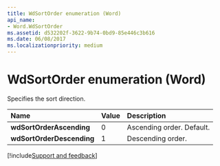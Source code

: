 ```yaml
---
title: WdSortOrder enumeration (Word)
api_name:
- Word.WdSortOrder
ms.assetid: d532202f-3622-9b74-0bd9-85e446c3b616
ms.date: 06/08/2017
ms.localizationpriority: medium
---
```



# WdSortOrder enumeration (Word)

Specifies the sort direction.



|Name|Value|Description|
|:-----|:-----|:-----|
| **wdSortOrderAscending**|0|Ascending order. Default.|
| **wdSortOrderDescending**|1|Descending order.|

[!include[Support and feedback](~/includes/feedback-boilerplate.md)]